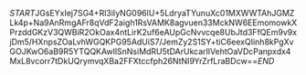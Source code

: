 $START$JGsEYxIej7SG4+Rl3iIyNG096lU+5LdryaTYunuXc01MXWWTAhJGMZLk4p+Na9AnRmgAFr8qVdF2aigh1RsVAMK8agvuen33MckNW6EEmomowkXPrzddGKzV3QWBiR2OkOax4ntLirK2uf6eAUpGcNvvcqe8UbJtd3FfQEm9v9xjDm5/HXnpsZOaLvhWGQKPG95AdUiS7/JemZy2S1SY+tiC6eexQIinh8kPgXvGOJKwO6aB9R5YTQQKAwIlSnNsiMdRU5tDArUkcarIlVehtOaVDcPanpxdx4MxL8vcorr7tDkUQrymvqXBa2FFXtccfph26NtNI9YrZrfLraBDcw==$END$